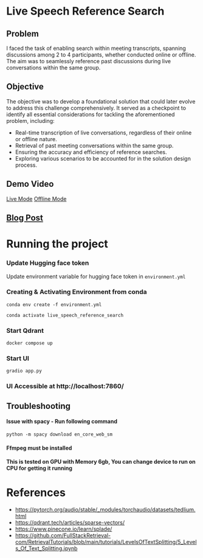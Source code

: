 # Live Speech Reference Search

## Problem
I faced the task of enabling search within meeting transcripts, spanning discussions among 2 to 4 participants, whether conducted online or offline. The aim was to seamlessly reference past discussions during live conversations within the same group.

## Objective
The objective was to develop a foundational solution that could later evolve to address this challenge comprehensively. It served as a checkpoint to identify all essential considerations for tackling the aforementioned problem, including:
- Real-time transcription of live conversations, regardless of their online or offline nature.
- Retrieval of past meeting conversations within the same group.
- Ensuring the accuracy and efficiency of reference searches.
- Exploring various scenarios to be accounted for in the solution design process.

## Demo Video
[Live Mode](demos/Live-Microphone.mkv)
[Offline Mode](<demos/Offline-Upload Mode.mkv>)


## [Blog Post](https://medium.com/@subtleparesh/journey-into-automatic-speech-recognition-build-your-own-real-time-searchable-transcript-system-1929eb351593) 

# Running the project

### Update Hugging face token
Update environment variable for hugging face token in `environment.yml`

### Creating & Activating Environment from conda
`conda env create -f environment.yml`

`conda activate live_speech_reference_search`

### Start Qdrant
`
docker compose up
`

### Start UI
`
gradio app.py
`

### UI Accessible at http://localhost:7860/


## Troubleshooting

#### Issue with spacy - Run following command
`python -m spacy download en_core_web_sm`

####  Ffmpeg must be installed

#### This is tested on GPU with Memory 6gb, You can change device to run on CPU for getting it running


# References
- https://pytorch.org/audio/stable/_modules/torchaudio/datasets/tedlium.html
- https://qdrant.tech/articles/sparse-vectors/
- https://www.pinecone.io/learn/splade/
- https://github.com/FullStackRetrieval-com/RetrievalTutorials/blob/main/tutorials/LevelsOfTextSplitting/5_Levels_Of_Text_Splitting.ipynb
